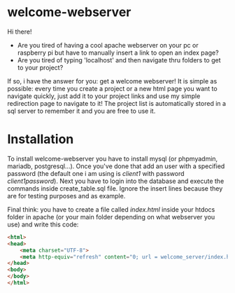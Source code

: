 # welcome-webserver
Hi there! 
- Are you tired of having a cool apache webserver on your pc or raspberry pi but have to manually insert a link to open an index page? 
- Are you tired of typing 'localhost' and then navigate thru folders to get to your project?

If so, i have the answer for you: get a welcome webserver!
It is simple as possible: every time you create a project or a new html page you want to navigate quickly, just add it to your project links and use my simple redirection page to navigate to it!
The project list is automatically stored in a sql server to remember it and you are free to use it.

# Installation

To install welcome-webserver you have to install mysql (or phpmyadmin, mariadb, postgresql...).
Once you've done that add an user with a specified password (the default one i am using is *client1* with password *client1password*).
Next you have to login into the database  and execute the commands inside create_table.sql file. Ignore the insert lines because they are for testing purposes and as example.

Final think: you have to create a file called *index.html* inside your htdocs folder in apache (or your main folder depending on what webserver you use) and write this code:
```html
<html>
<head>
    <meta charset="UTF-8">
    <meta http-equiv="refresh" content="0; url = welcome_server/index.html">
</head>
<body>
</body>
</html>
```


